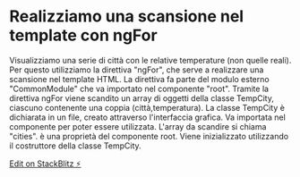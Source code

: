 # Realizziamo una scansione nel template con ngFor

Visualizziamo una serie di città con le relative temperature (non quelle reali).
Per questo utilizziamo la direttiva "ngFor", che serve a realizzare una scansione nel template HTML.
La direttiva fa parte del modulo esterno "CommonModule" che va importato nel componente "root".
Tramite la direttiva ngFor viene scandito un array di oggetti della classe TempCity, ciascuno contenente una coppia (città,temperatura).
La classe TempCity è dichiarata in un file, creato attraverso l'interfaccia grafica. Va importata nel componente per poter essere utilizzata.
L'array da scandire si chiama "cities". è una proprietà del componente root. Viene inizializzato utilizzando il costruttore della classe TempCity.

[Edit on StackBlitz ⚡️](https://stackblitz.com/edit/angular-2wtzrm)
